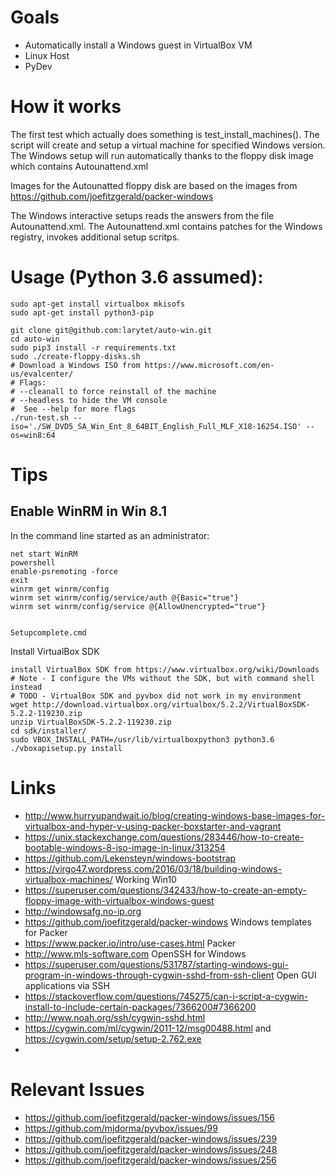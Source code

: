 
# Goals

*  Automatically install a Windows guest in VirtualBox VM 
*  Linux Host
*  PyDev

# How it works

The first test which actually does something is test_install_machines(). The script will create and setup a virtual machine for specified 
Windows version. The Windows setup will run automatically thanks to the floppy disk image which contains Autounattend.xml 

Images for the Autounatted floppy disk are based on the images from https://github.com/joefitzgerald/packer-windows

The Windows interactive setups reads the answers from the file Autounattend.xml. The Autounattend.xml contains patches for the 
Windows registry, invokes additional setup scritps.

# Usage (Python 3.6 assumed):

	sudo apt-get install virtualbox mkisofs
	sudo apt-get install python3-pip
	
	git clone git@github.com:larytet/auto-win.git
	cd auto-win
	sudo pip3 install -r requirements.txt
	sudo ./create-floppy-disks.sh	
	# Download a Windows ISO from https://www.microsoft.com/en-us/evalcenter/
	# Flags:
	# --cleanall to force reinstall of the machine
	# --headless to hide the VM console
	#  See --help for more flags
	./run-test.sh --iso='./SW_DVD5_SA_Win_Ent_8_64BIT_English_Full_MLF_X18-16254.ISO' --os=win8:64
	
# Tips

## Enable WinRM in Win 8.1 
	
In the command line started as an administrator:

	net start WinRM
	powershell
	enable-psremoting -force
	exit
	winrm get winrm/config 
	winrm set winrm/config/service/auth @{Basic="true"}
	winrm set winrm/config/service @{AllowUnencrypted="true"}
	
	
	Setupcomplete.cmd
	
Install VirtualBox SDK

	install VirtualBox SDK from https://www.virtualbox.org/wiki/Downloads
	# Note - I configure the VMs without the SDK, but with command shell instead
	# TODO - VirtualBox SDK and pyvbox did not work in my environment  
	wget http://download.virtualbox.org/virtualbox/5.2.2/VirtualBoxSDK-5.2.2-119230.zip
	unzip VirtualBoxSDK-5.2.2-119230.zip
	cd sdk/installer/
	sudo VBOX_INSTALL_PATH=/usr/lib/virtualboxpython3 python3.6 ./vboxapisetup.py install
 
		
# Links

* http://www.hurryupandwait.io/blog/creating-windows-base-images-for-virtualbox-and-hyper-v-using-packer-boxstarter-and-vagrant
* https://unix.stackexchange.com/questions/283446/how-to-create-bootable-windows-8-iso-image-in-linux/313254
* https://github.com/Lekensteyn/windows-bootstrap
* https://virgo47.wordpress.com/2016/03/18/building-windows-virtualbox-machines/  Working Win10
* https://superuser.com/questions/342433/how-to-create-an-empty-floppy-image-with-virtualbox-windows-guest
* http://windowsafg.no-ip.org
* https://github.com/joefitzgerald/packer-windows  Windows templates for Packer
* https://www.packer.io/intro/use-cases.html  Packer
* http://www.mls-software.com OpenSSH for Windows
* https://superuser.com/questions/531787/starting-windows-gui-program-in-windows-through-cygwin-sshd-from-ssh-client Open GUI applications via SSH
* https://stackoverflow.com/questions/745275/can-i-script-a-cygwin-install-to-include-certain-packages/7366200#7366200 
* http://www.noah.org/ssh/cygwin-sshd.html
* https://cygwin.com/ml/cygwin/2011-12/msg00488.html and https://cygwin.com/setup/setup-2.762.exe
* 


# Relevant Issues

* https://github.com/joefitzgerald/packer-windows/issues/156
* https://github.com/mjdorma/pyvbox/issues/99
* https://github.com/joefitzgerald/packer-windows/issues/239
* https://github.com/joefitzgerald/packer-windows/issues/248
* https://github.com/joefitzgerald/packer-windows/issues/256



